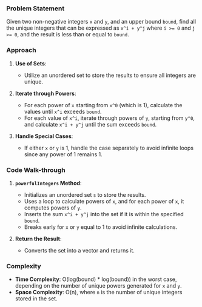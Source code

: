 ### Problem Statement
Given two non-negative integers `x` and `y`, and an upper bound `bound`, find all the unique integers that can be expressed as `x^i + y^j` where `i >= 0` and `j >= 0`, and the result is less than or equal to `bound`.

### Approach
1. **Use of Sets**:
   - Utilize an unordered set to store the results to ensure all integers are unique.

2. **Iterate through Powers**:
   - For each power of `x` starting from `x^0` (which is 1), calculate the values until `x^i` exceeds `bound`.
   - For each value of `x^i`, iterate through powers of `y`, starting from `y^0`, and calculate `x^i + y^j` until the sum exceeds `bound`.

3. **Handle Special Cases**:
   - If either `x` or `y` is 1, handle the case separately to avoid infinite loops since any power of 1 remains 1.

### Code Walk-through
1. **`powerfulIntegers` Method**:
   - Initializes an unordered set `s` to store the results.
   - Uses a loop to calculate powers of `x`, and for each power of `x`, it computes powers of `y`.
   - Inserts the sum `x^i + y^j` into the set if it is within the specified `bound`.
   - Breaks early for `x` or `y` equal to 1 to avoid infinite calculations.

2. **Return the Result**:
   - Converts the set into a vector and returns it.

### Complexity
- **Time Complexity**: O(log(bound) * log(bound)) in the worst case, depending on the number of unique powers generated for `x` and `y`.
- **Space Complexity**: O(n), where `n` is the number of unique integers stored in the set.
